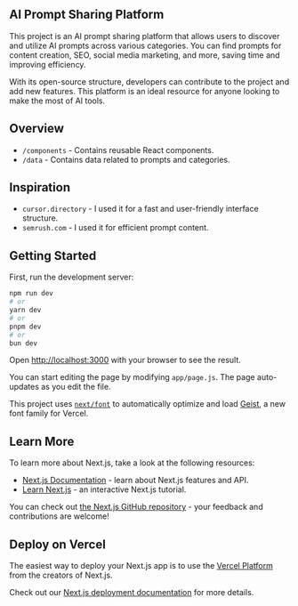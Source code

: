 ## AI Prompt Sharing Platform

This project is an AI prompt sharing platform that allows users to discover and utilize AI prompts across various categories. You can find prompts for content creation, SEO, social media marketing, and more, saving time and improving efficiency. 

With its open-source structure, developers can contribute to the project and add new features. This platform is an ideal resource for anyone looking to make the most of AI tools.

## Overview
- `/components` - Contains reusable React components.
- `/data` - Contains data related to prompts and categories.

## Inspiration
- `cursor.directory` - I used it for a fast and user-friendly interface structure.
- `semrush.com` - I used it for efficient prompt content.

## Getting Started

First, run the development server:

```bash
npm run dev
# or
yarn dev
# or
pnpm dev
# or
bun dev
```

Open [http://localhost:3000](http://localhost:3000) with your browser to see the result.

You can start editing the page by modifying `app/page.js`. The page auto-updates as you edit the file.

This project uses [`next/font`](https://nextjs.org/docs/app/building-your-application/optimizing/fonts) to automatically optimize and load [Geist](https://vercel.com/font), a new font family for Vercel.

## Learn More

To learn more about Next.js, take a look at the following resources:

- [Next.js Documentation](https://nextjs.org/docs) - learn about Next.js features and API.
- [Learn Next.js](https://nextjs.org/learn) - an interactive Next.js tutorial.

You can check out [the Next.js GitHub repository](https://github.com/vercel/next.js) - your feedback and contributions are welcome!

## Deploy on Vercel

The easiest way to deploy your Next.js app is to use the [Vercel Platform](https://vercel.com/new?utm_medium=default-template&filter=next.js&utm_source=create-next-app&utm_campaign=create-next-app-readme) from the creators of Next.js.

Check out our [Next.js deployment documentation](https://nextjs.org/docs/app/building-your-application/deploying) for more details.
